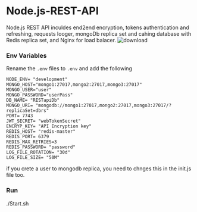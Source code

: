 # Node.js-REST-API
Node.js REST API inculdes end2end encryption, tokens authentication and refreshing, requests looger, mongoDb replica set and cahing database with Redis replica set, and Nginx for load balacer.
![download](https://github.com/Erangr90/Node.js-REST-API/assets/62970558/af56ac69-31d1-497c-bba6-8152acdc74b6)



### Env Variables

Rename the `.env` files to `.env` and add the following

```
NODE_ENV= "development"
MONGO_HOST="mongo1:27017,mongo2:27017,mongo3:27017"
MONGO_USER="user"
MONGO_PASSWORD="userPass"
DB_NAME= "RESTapiDb"
MONGO_URI= "mongodb://mongo1:27017,mongo2:27017,mongo3:27017/?replicaSet=dbrs"
PORT= 7743
JWT_SECRET= "webTokenSecret"
ENCRYP_KEY= "API Encryption key"
REDIS_HOST= "redis-master"
REDIS_PORT= 6379
REDIS_MAX_RETRIES=3
REDIS_PASSWORD= "password"
LOG_FILE_ROTATION= "30d"
LOG_FILE_SIZE= "50M"
```

if you crete a user to mongodb replica, you need to chnges this in the init.js file too.


### Run
./Start.sh

